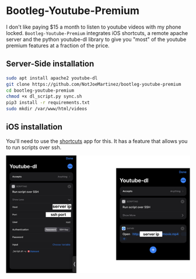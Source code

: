 # Bootleg-Youtube-Premium 
I don't like paying $15 a month to listen to youtube videos with my phone locked. 
`Bootleg-Youtube-Premium` integrates iOS shortcuts, a remote apache server and the python
youtube-dl library to give you "most" of the youtube premium features at a fraction of the
price.

## Server-Side installation 

```bash 
sudo apt install apache2 youtube-dl 
git clone https://github.com/NotJoeMartinez/bootleg-youtube-premium
cd bootleg-youtube-premium 
chmod +x dl_script.py sync.sh
pip3 install -r requirements.txt
sudo mkdir /var/www/html/videos
```

## iOS installation 

You'll need to use the [shortcuts](https://apps.apple.com/us/app/shortcuts/id915249334) app for this. It has a feature that allows you
to run scripts over ssh.      

![im1](imgs/img1.jpg)
